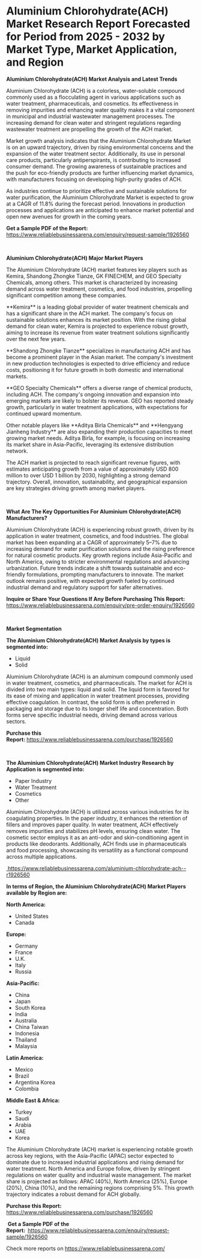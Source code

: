 <p><h1>Aluminium Chlorohydrate(ACH) Market Research Report Forecasted for Period from 2025 -  2032 by Market Type, Market Application, and Region</h1></p><p><strong>Aluminium Chlorohydrate(ACH) Market Analysis and Latest Trends</strong></p>
<p><p>Aluminium Chlorohydrate (ACH) is a colorless, water-soluble compound commonly used as a flocculating agent in various applications such as water treatment, pharmaceuticals, and cosmetics. Its effectiveness in removing impurities and enhancing water quality makes it a vital component in municipal and industrial wastewater management processes. The increasing demand for clean water and stringent regulations regarding wastewater treatment are propelling the growth of the ACH market.</p><p>Market growth analysis indicates that the Aluminium Chlorohydrate Market is on an upward trajectory, driven by rising environmental concerns and the expansion of the water treatment sector. Additionally, its use in personal care products, particularly antiperspirants, is contributing to increased consumer demand. The growing awareness of sustainable practices and the push for eco-friendly products are further influencing market dynamics, with manufacturers focusing on developing high-purity grades of ACH.</p><p>As industries continue to prioritize effective and sustainable solutions for water purification, the Aluminium Chlorohydrate Market is expected to grow at a CAGR of 11.8% during the forecast period. Innovations in production processes and applications are anticipated to enhance market potential and open new avenues for growth in the coming years.</p></p>
<p><strong>Get a Sample PDF of the Report:&nbsp;</strong> <a href="https://www.reliablebusinessarena.com/enquiry/request-sample/1926560?utm_campaign=2182&utm_medium=2&utm_source=Github&utm_content=ia&utm_term=28032025&utm_id=aluminium-chlorohydrateach">https://www.reliablebusinessarena.com/enquiry/request-sample/1926560</a></p>
<p>&nbsp;</p>
<p><strong>Aluminium Chlorohydrate(ACH) Major Market Players</strong></p>
<p><p>The Aluminium Chlorohydrate (ACH) market features key players such as Kemira, Shandong Zhongke Tianze, GK FINECHEM, and GEO Specialty Chemicals, among others. This market is characterized by increasing demand across water treatment, cosmetics, and food industries, propelling significant competition among these companies.</p><p>**Kemira** is a leading global provider of water treatment chemicals and has a significant share in the ACH market. The company's focus on sustainable solutions enhances its market position. With the rising global demand for clean water, Kemira is projected to experience robust growth, aiming to increase its revenue from water treatment solutions significantly over the next few years.</p><p>**Shandong Zhongke Tianze** specializes in manufacturing ACH and has become a prominent player in the Asian market. The company's investment in new production technologies is expected to drive efficiency and reduce costs, positioning it for future growth in both domestic and international markets.</p><p>**GEO Specialty Chemicals** offers a diverse range of chemical products, including ACH. The company's ongoing innovation and expansion into emerging markets are likely to bolster its revenue. GEO has reported steady growth, particularly in water treatment applications, with expectations for continued upward momentum.</p><p>Other notable players like **Aditya Birla Chemicals** and **Hengyang Jianheng Industry** are also expanding their production capacities to meet growing market needs. Aditya Birla, for example, is focusing on increasing its market share in Asia-Pacific, leveraging its extensive distribution network.</p><p>The ACH market is projected to reach significant revenue figures, with estimates anticipating growth from a value of approximately USD 800 million to over USD 1 billion by 2030, highlighting a strong demand trajectory. Overall, innovation, sustainability, and geographical expansion are key strategies driving growth among market players.</p></p>
<p>&nbsp;</p>
<p><strong>What Are The Key Opportunities For Aluminium Chlorohydrate(ACH) Manufacturers?</strong></p>
<p><p>Aluminium Chlorohydrate (ACH) is experiencing robust growth, driven by its application in water treatment, cosmetics, and food industries. The global market has been expanding at a CAGR of approximately 5–7% due to increasing demand for water purification solutions and the rising preference for natural cosmetic products. Key growth regions include Asia-Pacific and North America, owing to stricter environmental regulations and advancing urbanization. Future trends indicate a shift towards sustainable and eco-friendly formulations, prompting manufacturers to innovate. The market outlook remains positive, with expected growth fueled by continued industrial demand and regulatory support for safer alternatives.</p></p>
<p><strong>Inquire or Share Your Questions If Any Before Purchasing This Report:</strong> <a href="https://www.reliablebusinessarena.com/enquiry/pre-order-enquiry/1926560?utm_campaign=2182&utm_medium=2&utm_source=Github&utm_content=ia&utm_term=28032025&utm_id=aluminium-chlorohydrateach">https://www.reliablebusinessarena.com/enquiry/pre-order-enquiry/1926560</a></p>
<p>&nbsp;</p>
<p><strong>Market Segmentation</strong></p>
<p><strong>The Aluminium Chlorohydrate(ACH) Market Analysis by types is segmented into:</strong></p>
<p><ul><li>Liquid</li><li>Solid</li></ul></p>
<p><p>Aluminium Chlorohydrate (ACH) is an aluminum compound commonly used in water treatment, cosmetics, and pharmaceuticals. The market for ACH is divided into two main types: liquid and solid. The liquid form is favored for its ease of mixing and application in water treatment processes, providing effective coagulation. In contrast, the solid form is often preferred in packaging and storage due to its longer shelf life and concentration. Both forms serve specific industrial needs, driving demand across various sectors.</p></p>
<p><strong>Purchase this Report:&nbsp;</strong><a href="https://www.reliablebusinessarena.com/purchase/1926560?utm_campaign=2182&utm_medium=2&utm_source=Github&utm_content=ia&utm_term=28032025&utm_id=aluminium-chlorohydrateach">https://www.reliablebusinessarena.com/purchase/1926560</a></p>
<p>&nbsp;</p>
<p><strong>The Aluminium Chlorohydrate(ACH) Market Industry Research by Application is segmented into:</strong></p>
<p><ul><li>Paper Industry</li><li>Water Treatment</li><li>Cosmetics</li><li>Other</li></ul></p>
<p><p>Aluminium Chlorohydrate (ACH) is utilized across various industries for its coagulating properties. In the paper industry, it enhances the retention of fillers and improves paper quality. In water treatment, ACH effectively removes impurities and stabilizes pH levels, ensuring clean water. The cosmetic sector employs it as an anti-odor and skin-conditioning agent in products like deodorants. Additionally, ACH finds use in pharmaceuticals and food processing, showcasing its versatility as a functional compound across multiple applications.</p></p>
<p><a href="https://www.reliablebusinessarena.com/aluminium-chlorohydrate-ach--r1926560?utm_campaign=2182&utm_medium=2&utm_source=Github&utm_content=ia&utm_term=28032025&utm_id=aluminium-chlorohydrateach">&nbsp;https://www.reliablebusinessarena.com/aluminium-chlorohydrate-ach--r1926560</a></p>
<p><strong>In terms of Region, the Aluminium Chlorohydrate(ACH) Market Players available by Region are:</strong></p>
<p>
    <p> <strong> North America: </strong>
        <ul>
            <li>United States</li>
            <li>Canada</li>
        </ul>
        </p> 
    <p> <strong> Europe: </strong>
        <ul>
            <li>Germany</li>
            <li>France</li>
            <li>U.K.</li>
            <li>Italy</li>
            <li>Russia</li>
        </ul>
        </p> 
    <p> <strong> Asia-Pacific: </strong>
        <ul>
            <li>China</li>
            <li>Japan</li>
            <li>South Korea</li>
            <li>India</li>
            <li>Australia</li>
            <li>China Taiwan</li>
            <li>Indonesia</li>
            <li>Thailand</li>
            <li>Malaysia</li>
        </ul>
        </p> 
    <p> <strong> Latin America: </strong>
        <ul>
            <li>Mexico</li>
            <li>Brazil</li>
            <li>Argentina Korea</li>
            <li>Colombia</li>
        </ul>
        </p> 
    <p> <strong> Middle East & Africa: </strong>
        <ul>
            <li>Turkey</li>
            <li>Saudi</li>
            <li>Arabia</li>
            <li>UAE</li>
            <li>Korea</li>
        </ul>
    </p>
    </p>
<p><p>The Aluminium Chlorohydrate (ACH) market is experiencing notable growth across key regions, with the Asia-Pacific (APAC) sector expected to dominate due to increased industrial applications and rising demand for water treatment. North America and Europe follow, driven by stringent regulations on water quality and industrial waste management. The market share is projected as follows: APAC (40%), North America (25%), Europe (20%), China (10%), and the remaining regions comprising 5%. This growth trajectory indicates a robust demand for ACH globally.</p></p>
<p><strong>Purchase this Report: </strong><a href="https://www.reliablebusinessarena.com/purchase/1926560?utm_campaign=2182&utm_medium=2&utm_source=Github&utm_content=ia&utm_term=28032025&utm_id=aluminium-chlorohydrateach">https://www.reliablebusinessarena.com/purchase/1926560</a></p>
<p>&nbsp;<strong>Get a Sample PDF of the Report:&nbsp;&nbsp;</strong><a href="https://www.reliablebusinessarena.com/enquiry/request-sample/1926560?utm_campaign=2182&utm_medium=2&utm_source=Github&utm_content=ia&utm_term=28032025&utm_id=aluminium-chlorohydrateach">https://www.reliablebusinessarena.com/enquiry/request-sample/1926560</a></p>
<p><strong></strong></p>
<p>Check more reports on <a href="https://www.reliablebusinessarena.com/?utm_campaign=2182&utm_medium=2&utm_source=Github&utm_content=ia&utm_term=28032025&utm_id=aluminium-chlorohydrateach">https://www.reliablebusinessarena.com/</a></p>